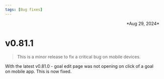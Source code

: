 ```yaml
---
tags: [Bug fixes]
---
```

<div align="right">*Aug 29, 2024*</div>

# v0.81.1
> This is a minor release to fix a critical bug on mobile devices.


With the latest v0.81.0 - goal edit page was not opening on click of a goal on mobile app. This is now fixed.